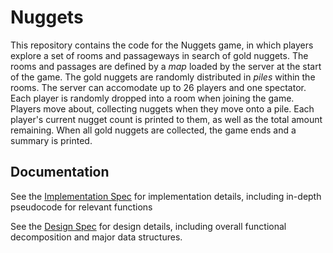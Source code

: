 # Nuggets

This repository contains the code for the Nuggets game, in which players explore a set of rooms and passageways in search of gold nuggets.
The rooms and passages are defined by a *map* loaded by the server at the start of the game.
The gold nuggets are randomly distributed in *piles* within the rooms.
The server can accomodate up to 26 players and one spectator.
Each player is randomly dropped into a room when joining the game.
Players move about, collecting nuggets when they move onto a pile.
Each player's current nugget count is printed to them, as well as the total amount remaining.
When all gold nuggets are collected, the game ends and a summary is printed.

## Documentation
See the [Implementation Spec](IMPLEMENTATION.md) for implementation details, including in-depth pseudocode for relevant functions

See the [Design Spec](DESIGN.md) for design details, including overall functional decomposition and major data structures.
